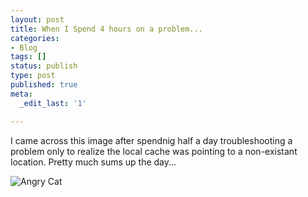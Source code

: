 ```yaml
---
layout: post
title: When I Spend 4 hours on a problem...
categories:
- Blog
tags: []
status: publish
type: post
published: true
meta:
  _edit_last: '1'

---
```


I came across this image after spendnig half a day troubleshooting a problem only to realize the local cache was pointing to a non-existant location. Pretty much sums up the day...

![Angry Cat](http://i.imgur.com/JpX3fCQ.gif "Me After Four Hours of Troubleshooting...")

